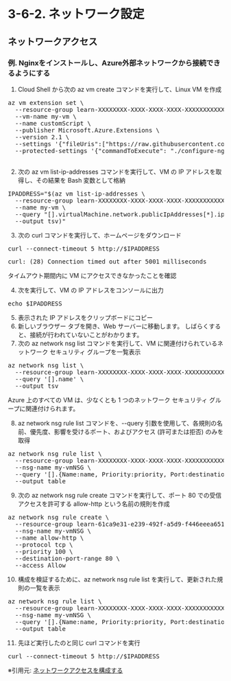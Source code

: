 # 3-6-2. ネットワーク設定
## ネットワークアクセス
### 例. Nginxをインストールし、Azure外部ネットワークから接続できるようにする
1. Cloud Shell から次の az vm create コマンドを実行して、Linux VM を作成
<pre>
az vm extension set \
  --resource-group learn-XXXXXXXX-XXXX-XXXX-XXXX-XXXXXXXXXXXX \
  --vm-name my-vm \
  --name customScript \
  --publisher Microsoft.Azure.Extensions \
  --version 2.1 \
  --settings '{"fileUris":["https://raw.githubusercontent.com/MicrosoftDocs/mslearn-welcome-to-azure/master/configure-nginx.sh"]}' \
  --protected-settings '{"commandToExecute": "./configure-nginx.sh"}'
 </pre>
 
 2. 次の az vm list-ip-addresses コマンドを実行して、VM の IP アドレスを取得し、その結果を Bash 変数として格納
<pre>
IPADDRESS="$(az vm list-ip-addresses \
  --resource-group learn-XXXXXXXX-XXXX-XXXX-XXXX-XXXXXXXXXXXX \
  --name my-vm \
  --query "[].virtualMachine.network.publicIpAddresses[*].ipAddress" \
  --output tsv)"
</pre>

3. 次の curl コマンドを実行して、ホームページをダウンロード
<pre>
curl --connect-timeout 5 http://$IPADDRESS
</pre>
<pre>
curl: (28) Connection timed out after 5001 milliseconds
</pre>
タイムアウト期間内に VM にアクセスできなかったことを確認

4. 次を実行して、VM の IP アドレスをコンソールに出力
<pre>
echo $IPADDRESS
</pre>
5. 表示された IP アドレスをクリップボードにコピー
6. 新しいブラウザー タブを開き、Web サーバーに移動します。 しばらくすると、接続が行われていないことがわかります。
7. 次の az network nsg list コマンドを実行して、VM に関連付けられているネットワーク セキュリティ グループを一覧表示
<pre>
az network nsg list \
  --resource-group learn-XXXXXXXX-XXXX-XXXX-XXXX-XXXXXXXXXXXX \
  --query '[].name' \
  --output tsv
</pre>
Azure 上のすべての VM は、少なくとも 1 つのネットワーク セキュリティ グループに関連付けられます。

8. az network nsg rule list コマンドを、--query 引数を使用して、各規則の名前、優先度、影響を受けるポート、およびアクセス (許可または拒否) のみを取得
<pre>
az network nsg rule list \
  --resource-group learn-XXXXXXXX-XXXX-XXXX-XXXX-XXXXXXXXXXXX \
  --nsg-name my-vmNSG \
  --query '[].{Name:name, Priority:priority, Port:destinationPortRange, Access:access}' \
  --output table
</pre>

9. 次の az network nsg rule create コマンドを実行して、ポート 80 での受信アクセスを許可する allow-http という名前の規則を作成
<pre>
az network nsg rule create \
  --resource-group learn-61ca9e31-e239-492f-a5d9-f446eeea6515 \
  --nsg-name my-vmNSG \
  --name allow-http \
  --protocol tcp \
  --priority 100 \
  --destination-port-range 80 \
  --access Allow
</pre>

10. 構成を検証するために、az network nsg rule list を実行して、更新された規則の一覧を表示
<pre>
az network nsg rule list \
  --resource-group learn-XXXXXXXX-XXXX-XXXX-XXXX-XXXXXXXXXXXX \
  --nsg-name my-vmNSG \
  --query '[].{Name:name, Priority:priority, Port:destinationPortRange, Access:access}' \
  --output table
</pre>

11. 先ほど実行したのと同じ curl コマンドを実行
<pre>
curl --connect-timeout 5 http://$IPADDRESS
</pre>


※引用元: [ネットワークアクセスを構成する](https://learn.microsoft.com/ja-jp/training/modules/describe-azure-compute-networking-services/9-exercise-configure-network-access)

